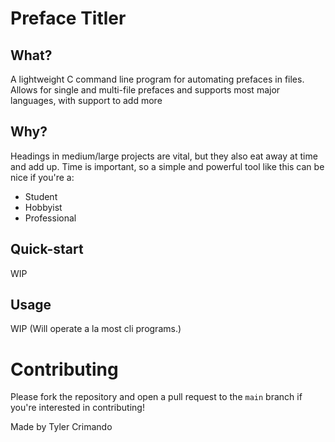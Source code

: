 # Preface Titler

## What?
A lightweight C command line program for automating prefaces in files. Allows for single and multi-file prefaces and supports most major languages, with support to add more

## Why?
Headings in medium/large projects are vital, but they also eat away at time and add up. Time is important, so a simple and powerful tool like this can be nice if you're a:
 - Student
 - Hobbyist
 - Professional

## Quick-start
WIP

## Usage
WIP
(Will operate a la most cli programs.)

# Contributing
Please fork the repository and open a pull request to the `main` branch if you're interested in contributing!


Made by Tyler Crimando
